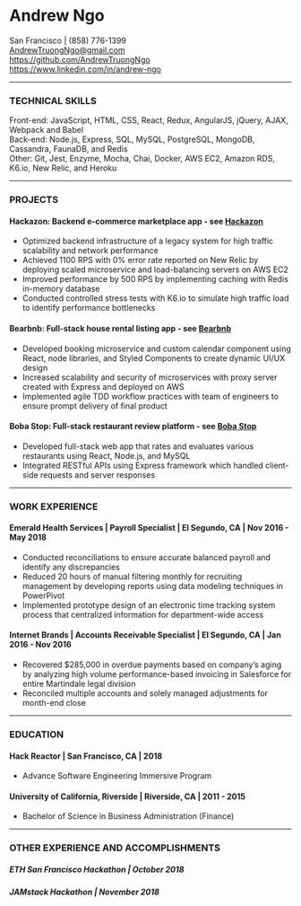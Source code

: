 # Andrew Ngo
San Francisco  |  (858) 776-1399 <br />
AndrewTruongNgo@gmail.com <br />
https://github.com/AndrewTruongNgo <br />
https://www.linkedin.com/in/andrew-ngo <br />

---
### TECHNICAL SKILLS
Front-end: JavaScript, HTML, CSS, React, Redux, AngularJS, jQuery, AJAX, Webpack and Babel        
Back-end: Node.js, Express, SQL, MySQL, PostgreSQL, MongoDB, Cassandra, FaunaDB, and Redis                        
Other: Git, Jest, Enzyme, Mocha, Chai, Docker, AWS EC2, Amazon RDS, K6.io, New Relic, and Heroku

---
### PROJECTS
#### Hackazon: Backend e-commerce marketplace app - see [Hackazon](https://github.com/Hackazon-System-Design/check-out-panel)
-	Optimized backend infrastructure of a legacy system for high traffic scalability and network performance
-	Achieved 1100 RPS with 0% error rate reported on New Relic by deploying scaled microservice and load-balancing servers on AWS EC2
-	Improved performance by 500 RPS by implementing caching with Redis in-memory database
-	Conducted controlled stress tests with K6.io to simulate high traffic load to identify performance bottlenecks

#### Bearbnb: Full-stack house rental listing app - see [Bearbnb](https://github.com/Bearbnb/booking-widget)
-	Developed booking microservice and custom calendar component using React, node libraries, and Styled Components to create dynamic UI/UX design
-	Increased scalability and security of microservices with proxy server created with Express and deployed on AWS
-	Implemented agile TDD workflow practices with team of engineers to ensure prompt delivery of final product

#### Boba Stop: Full-stack restaurant review platform - see [Boba Stop](https://github.com/AndrewTruongNgo/Boba-Stop)
-	Developed full-stack web app that rates and evaluates various restaurants using React, Node.js, and MySQL
-	Integrated RESTful APIs using Express framework which handled client-side requests and server responses

---
### WORK EXPERIENCE 
#### Emerald Health Services   |   Payroll Specialist   |   El Segundo, CA   |   Nov 2016 - May 2018
-	Conducted reconciliations to ensure accurate balanced payroll and identify any discrepancies
-	Reduced 20 hours of manual filtering monthly for recruiting management by developing reports using data modeling techniques in PowerPivot
-	Implemented prototype design of an electronic time tracking system process that centralized information for department-wide access

#### Internet Brands   |   Accounts Receivable Specialist   |   El Segundo, CA   |   Jan 2016 - Nov 2016
-	Recovered $285,000 in overdue payments based on company’s aging by analyzing high volume performance-based invoicing in Salesforce for entire Martindale legal division
-	Reconciled multiple accounts and solely managed adjustments for month-end close

---
### EDUCATION
#### Hack Reactor   |   San Francisco, CA   |   2018
-	Advance Software Engineering Immersive Program

#### University of California, Riverside   |   Riverside, CA   |   2011 - 2015
- Bachelor of Science in Business Administration (Finance)
 
---
### OTHER EXPERIENCE AND ACCOMPLISHMENTS
##### ETH San Francisco Hackathon   |    October 2018
##### JAMstack Hackathon   |   November 2018

